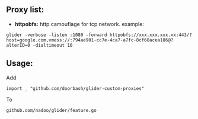 ## Proxy list:
- **httpobfs:** http camouflage for tcp network. example:
```
glider -verbose -listen :1080 -forward httpobfs://xxx.xxx.xxx.xx:443/?host=google.com,vmess://:794ae901-cc7e-4ca7-a7fc-8cf68acea186@?alterID=0 -dialtimeout 10
``` 

## Usage:
Add

```
import _ "github.com/doorbash/glider-custom-proxies"
```

To 

```
github.com/nadoo/glider/feature.go
```

